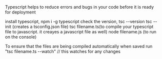 Typescript helps to reduce errors and bugs in your code before it is ready for deployment

install typescript, npm i -g typescript
check the version, tsc --version
tsc --init (creates a tsconfig.json file)
tsc filename.ts(to compile your typescript file to javascript. it creayes a javascript file as well)
node filename.js (to run on the console)


To ensure that the files are being compiled automatically when saved run 
"tsc filename.ts --watch"  // this watches for any changes